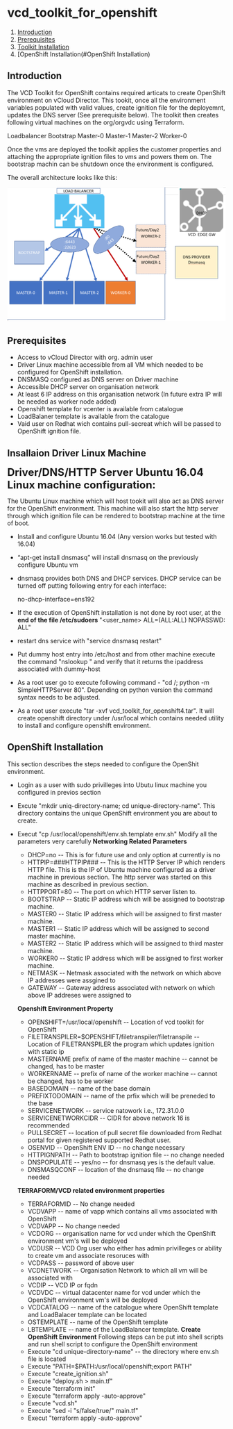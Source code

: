# vcd_toolkit_for_openshift
1.  [Introduction](#introduction)
2.  [Prerequisites](#Prerequisites)
3.  [Toolkit Installation](#installation)
4.  [OpenShift Installation(#OpenShift Installation)

## Introduction
The VCD Toolkit for OpenShift contains required articats to create OpenShift environment on vCloud Director. This tookit, once all the environment variables populated with valid values, create ignition file for the deployemnt, updates the DNS server (See prerequisite below). The toolkit then creates following virtual machines on the org/orgvdc using Terraform.

Loadbalancer
Bootstrap 
Master-0 
Master-1
Master-2
Worker-0

Once the vms are deployed the toolkit applies the customer properties and attaching the appropriate ignition files to vms and powers them on. The bootstrap machin can be shutdown once the environment is configured.

The overall architecture looks like this:
<p align="center">
<img alt="st-v2" src="Images/Arch.png"/>
</p>

## Prerequisites
* Access to vCloud Director with org. admin user
* Driver Linux machine accessible from all VM which needed to be configured for OpenShift installation.
* DNSMASQ configured as DNS server on Driver machine
* Accessible DHCP server on organisation network 
* At least 6 IP address on this organisation network (In future extra IP will be needed as worker node added)
* Openshift template for vcenter is available from catalogue
* LoadBalaner template is available from the catalogue
* Vaid user on Redhat wich contains pull-secreat which will be passed to OpenShift ignition file.

## Insallaion Driver Linux Machine
<b>
  <font size="+2">
Driver/DNS/HTTP Server Ubuntu 16.04 Linux machine configuration:
  </font>
</b>

 The Ubuntu Linux machine which will host tookit will also act as DNS server for the OpenShift environment. This machine will also start the http server through which ignition file can be rendered to bootstrap machine at the time of boot.

 * Install and configure Ubuntu 16.04 (Any version works but tested with 16.04)
 * “apt-get install dnsmasq”   will install dnsmasq on the previously configure Ubuntu vm
 * dnsmasq provides both DNS and DHCP services. DHCP service can be turned off putting following entry for each interface:

   no-dhcp-interface=ens192
  
 * If the execution of OpenShift installation is not done by root user, at the <b>end of the file /etc/sudoers </b>"<user_name>  ALL=(ALL:ALL) NOPASSWD: ALL" 
 * restart dns service with "service  dnsmasq restart"
 * Put dummy host entry into /etc/host and from other machine execute the command "nslookup <dummy-host> <dns-ip-address>" and verify that it returns the ipaddress associated with dummy-host
 * As a root user go to execute following command - "cd /; python -m SimpleHTTPServer 80". Depending on python version the command syntax needs to be adjusted. 
 * As a root user execute "tar -xvf vcd_toolkit_for_openshift4.tar". It will create openshift directory under /usr/local which contains needed utility to install and configure openshift environment.

## OpenShift Installation

This section describes the steps needed to configure the OpenShit environment.

* Login as a user with sudo privilleges into Ubutu linux machine you configured in previos section
* Excute "mkdir uniq-directory-name; cd unique-directory-name". This directory contains the unique OpenShift environment you are about to create.
* Execut "cp /usr/local/openshift/env.sh.template env.sh"
  Modify all the parameters very carefully
  <b> Networking Related Parameters</b>
   - DHCP=no -- This is for future use and only option at currently is no
   - HTTPIP=###HTTPIP### -- This is the HTTP Server IP which renders HTTP file. This is the IP of Ubuntu machine configured as a driver machine in previous section. The http server was started on this machine as described in previous section.
   - HTTPPORT=80 -- The port on which HTTP server listen to.  
   - BOOTSTRAP -- Static IP address which will be assigned to bootstrap machine. 
   - MASTER0 -- Static IP address which will be assigned to first master  machine. 
   - MASTER1 -- Static IP address which will be assigned to second  master  machine. 
   - MASTER2 -- Static IP address which will be assigned to third master  machine. 
   - WORKER0 -- Static IP address which will be assigned to first worker  machine. 
   - NETMASK -- Netmask associated with the network on which above IP addresses were assgined to
   - GATEWAY -- Gateway address associated with network on which above IP addreses were assigned to 
  
  <b> Openshift Environment Property </b>
  
   - OPENSHIFT=/usr/local/openshift  -- Location of vcd toolkit for OpenShift
   - FILETRANSPILER=$OPENSHIFT/filetranspiler/filetranspile -- Location of FILETRANSPILER the program which updates ignition with static ip
   - MASTERNAME  prefix of name of the master machine -- cannot be changed, has to be master
   - WORKERNAME -- prefix of name of the worker machine -- cannot be changed, has to be worker
   - BASEDOMAIN --  name of the base domain
   - PREFIXTODOMAIN -- name of the prfix which will be preneded to the base
   - SERVICENETWORK -- service natowork i.e., 172.31.0.0
   - SERVICENETWORKCIDR -- CIDR for above network 16 is recommended
   - PULLSECRET -- location of pull secret file downloaded from Redhat portal for given registered supported Redhat user.
   - OSENVID -- OpenShift ENV ID -- no change necessary
   - HTTPIGNPATH -- Path to bootstrap ignition file -- no change needed
   - DNSPOPULATE -- yes/no -- for dnsmasq yes is the default value. 
   - DNSMASQCONF -- location of the dnsmasq file -- no change needed
   
  <b> TERRAFORM/VCD related environment properties </b>
   - TERRAFORMID -- No change needed
   - VCDVAPP -- name of vapp which contains all vms associated with OpenShift
   - VCDVAPP -- No change needed 
   - VCDORG -- organisation name for vcd under which the OpenShift environment vm's will be deployed
   - VCDUSR -- VCD Org user who either has admin privilleges or ability  to create vm and associate resoruces with
   - VCDPASS -- password of above user
   - VCDNETWORK -- Organisation Network to which all vm will be associated with
   - VCDIP -- VCD IP or fqdn
   - VCDVDC -- virtual datacenter name for vcd under which the OpenShift environment vm's will be deployed
   - VCDCATALOG -- name of the catalogue where OpenShift template and LoadBalacer template can be located
   - OSTEMPLATE -- name of the OpenShift template
   - LBTEMPLATE -- name of the LoadBalancer template. 
   <b>Create OpenShift Environment</b>
    Following steps can be put into shell scripts and run shell script to configure the OpenShift environment
    - Execute "cd unique-directory-name" -- the directory where env.sh file is located
    - Execute "PATH=$PATH:/usr/local/openshift;export PATH"
    - Execute "create_ignition.sh"
    - Execute "deploy.sh > main.tf"
    - Execute "terraform init"
    - Execute "terraform apply -auto-approve"
    - Execute "vcd.sh"
    - Execute "sed -i "s/false/true/" main.tf"
    - Execut "terraform apply -auto-approve"
   
  
  



